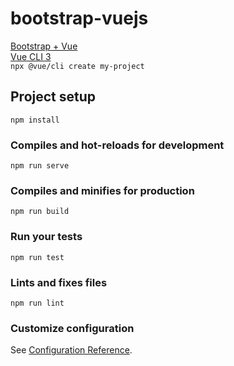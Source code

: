 # bootstrap-vuejs

[Bootstrap + Vue](https://bootstrap-vue.js.org/)  
[Vue CLI 3](https://bootstrap-vue.js.org/docs)  
`npx @vue/cli create my-project`  

## Project setup
```
npm install
```

### Compiles and hot-reloads for development
```
npm run serve
```

### Compiles and minifies for production
```
npm run build
```

### Run your tests
```
npm run test
```

### Lints and fixes files
```
npm run lint
```

### Customize configuration
See [Configuration Reference](https://cli.vuejs.org/config/).
